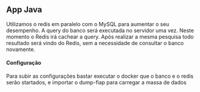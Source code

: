 ## App Java 

Utilizamos o redis em paralelo com o MySQL para aumentar o seu desempenho.
A query do banco será executada no servidor uma vez. Neste momento o Redis irá cachear a query. Após realizar a mesma pesquisa todo resultado será vindo do Redis, sem a necessidade de consultar o banco novamente.

#### Configuração

Para subir as configurações bastar executar o docker que o banco e o redis serão startados, e importar o dump-fiap para carregar a massa de dados